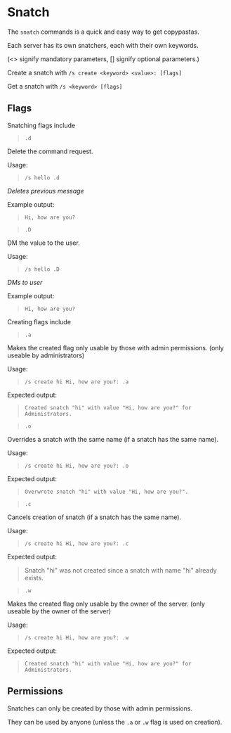 # Snatch #

The `snatch` commands is a quick and easy way to get copypastas. 

Each server has its own snatchers, each with their own keywords.

(<> signify mandatory parameters, [] signify optional parameters.)

Create a snatch with
`/s create <keyword> <value>: [flags]`

Get a snatch with
`/s <keyword> [flags]`

## Flags ##

Snatching flags include

>  `.d`

Delete the command request.

Usage:
> `/s hello .d`

*Deletes previous message*

Example output:
> `Hi, how are you?`

> `.D`

DM the value to the user.

Usage:
> `/s hello .D`

*DMs to user*

Example output:
> `Hi, how are you?`


Creating flags include

> `.a`

Makes the created flag only usable by those with admin permissions. (only useable by administrators)

Usage:
> `/s create hi Hi, how are you?: .a`

Expected output:
> `Created snatch "hi" with value "Hi, how are you?" for Administrators.`

> `.o`

Overrides a snatch with the same name (if a snatch has the same name).

Usage:
> `/s create hi Hi, how are you?: .o`

Expected output:
> `Overwrote snatch "hi" with value "Hi, how are you?".`

> `.c`

Cancels creation of snatch (if a snatch has the same name).

Usage:
> `/s create hi Hi, how are you?: .c`

Expected output:
> Snatch "hi" was not created since a snatch with name "hi" already exists.

> `.w`

Makes the created flag only usable by the owner of the server. (only useable by the owner of the server)

Usage:
> `/s create hi Hi, how are you?: .w`

Expected output:
> `Created snatch "hi" with value "Hi, how are you?" for Administrators.`


## Permissions ##

Snatches can only be created by those with admin permissions. 

They can be used by anyone (unless the `.a` or `.w` flag is used on creation).